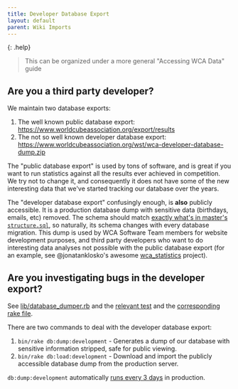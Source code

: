 ```yaml
---
title: Developer Database Export
layout: default
parent: Wiki Imports
---
```


{: .help}
> This can be organized under a more general "Accessing WCA Data" guide

## Are you a third party developer?

We maintain two database exports:

1. The well known public database export: https://www.worldcubeassociation.org/export/results
2. The not so well known developer database export: https://www.worldcubeassociation.org/wst/wca-developer-database-dump.zip

The "public database export" is used by tons of software, and is great if you want to run statistics against all the results ever achieved in competition. We try not to change it, and consequently it does not have some of the new interesting data that we've started tracking our database over the years.

The "developer database export" confusingly enough, is **also** publicly accessible. It is a production database dump with sensitive data (birthdays, emails, etc) removed. The schema should match [exactly what's in master's `structure.sql`](https://github.com/thewca/worldcubeassociation.org/blob/master/WcaOnRails/db/structure.sql), so naturally, its schema changes with every database migration. This dump is used by WCA Software Team members for website development purposes, and third party developers who want to do interesting data analyses not possible with the public database export (for an example, see @jonatanklosko's awesome [wca_statistics](https://github.com/jonatanklosko/wca_statistics) project).

## Are you investigating bugs in the developer export?

See [lib/database_dumper.rb](https://github.com/thewca/worldcubeassociation.org/blob/master/WcaOnRails/lib/database_dumper.rb) and the [relevant test](https://github.com/thewca/worldcubeassociation.org/blob/master/WcaOnRails/spec/lib/database_dumper_spec.rb) and the [corresponding rake file](https://github.com/thewca/worldcubeassociation.org/blob/master/WcaOnRails/lib/tasks/db.rake).

There are two commands to deal with the developer database export:

1. `bin/rake db:dump:development` - Generates a dump of our database with sensitive information stripped, safe for public viewing.
2. `bin/rake db:load:development` - Download and import the publicly accessible database dump from the production server.

`db:dump:development` automatically [runs every 3 days](https://github.com/thewca/worldcubeassociation.org/blob/891553f59cc9f2e66f87bba03302c2333f3a285d/WcaOnRails/app/jobs/dump_developer_database.rb#L9) in production.
